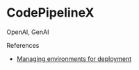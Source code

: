 # CodePipelineX
OpenAI, GenAI

References
* [Managing environments for deployment](https://docs.github.com/en/actions/managing-workflow-runs-and-deployments/managing-deployments/managing-environments-for-deployment)